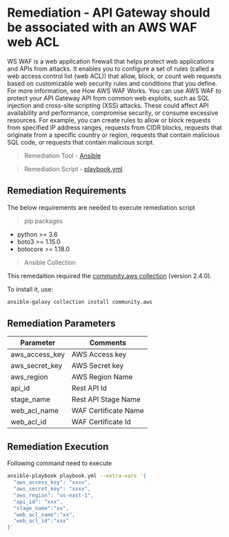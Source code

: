 # Remediation - API Gateway should be associated with an AWS WAF web ACL
WS WAF is a web application firewall that helps protect web applications and APIs from attacks. It enables you to configure a set of rules (called a web access control list (web ACL)) that allow, block, or count web requests based on customizable web security rules and conditions that you define. For more information, see How AWS WAF Works.
You can use AWS WAF to protect your API Gateway API from common web exploits, such as SQL injection and cross-site scripting (XSS) attacks. These could affect API availability and performance, compromise security, or consume excessive resources. For example, you can create rules to allow or block requests from specified IP address ranges, requests from CIDR blocks, requests that originate from a specific country or region, requests that contain malicious SQL code, or requests that contain malicious script.

> Remediation Tool   - [Ansible](https://www.ansible.com/)

> Remediation Script - [playbook.yml](playbook.yml)

## Remediation Requirements
The below requirements are needed to execute remediation script

> pip packages
- python >= 3.6
- boto3 >= 1.15.0
- botocore >= 1.18.0

> Ansible Collection

This remedaition required the [community.aws collection](https://galaxy.ansible.com/community/aws) (version 2.4.0).

To install it, use: 
```sh
ansible-galaxy collection install community.aws
```

## Remediation Parameters

| Parameter      | Comments             |
|----------------|----------------------|
| aws_access_key | AWS Access key       |
| aws_secret_key | AWS Secret key       |
| aws_region         | AWS Region Name      |
| api_id         | Rest API Id          |
| stage_name     | Rest API Stage Name  |
| web_acl_name   | WAF Certificate Name |
| web_acl_id     | WAF Certificate Id   |


## Remediation Execution
Following command need to execute
```sh
ansible-playbook playbook.yml --extra-vars '{
  "aws_access_key": "xxxx",
  "aws_secret_key": "xxxx",
  "aws_region": "us-east-1",
  "api_id": "xxx",
  "stage_name":"xx",
  "web_acl_name":"xx",
  "web_acl_id":"xxx"
}'
```